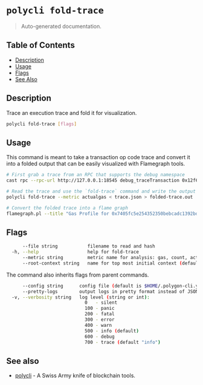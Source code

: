 # `polycli fold-trace`

> Auto-generated documentation.

## Table of Contents

- [Description](#description)
- [Usage](#usage)
- [Flags](#flags)
- [See Also](#see-also)

## Description

Trace an execution trace and fold it for visualization.

```bash
polycli fold-trace [flags]
```

## Usage

This command is meant to take a transaction op code trace and convert it into a folded output that can be easily visualized with Flamegraph tools.

```bash
# First grab a trace from an RPC that supports the debug namespace
cast rpc --rpc-url http://127.0.0.1:18545 debug_traceTransaction 0x12f63f489213f5bd5b88fbfb12960b8248f61e2062a369ba41d8a3c96bb74d57 > trace.json

# Read the trace and use the `fold-trace` command and write the output
polycli fold-trace --metric actualgas < trace.json > folded-trace.out

# Convert the folded trace into a flame graph
flamegraph.pl --title "Gas Profile for 0x7405fc5e254352350bebcadc1392bd06f158aa88e9fb01733389621a29db5f08" --width 1920 --countname folded-trace.out > flame.svg
```
## Flags

```bash
      --file string           filename to read and hash
  -h, --help                  help for fold-trace
      --metric string         metric name for analysis: gas, count, actualgas (default "gas")
      --root-context string   name for top most initial context (default "root context")
```

The command also inherits flags from parent commands.

```bash
      --config string      config file (default is $HOME/.polygon-cli.yaml)
      --pretty-logs        output logs in pretty format instead of JSON (default true)
  -v, --verbosity string   log level (string or int):
                             0   - silent
                             100 - panic
                             200 - fatal
                             300 - error
                             400 - warn
                             500 - info (default)
                             600 - debug
                             700 - trace (default "info")
```

## See also

- [polycli](polycli.md) - A Swiss Army knife of blockchain tools.
